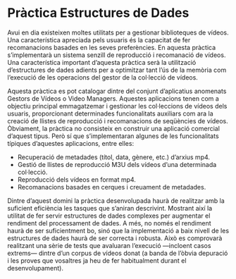 # Pràctica Estructures de Dades

Avui en dia existeixen moltes utilitats per a gestionar biblioteques de vídeos. Una característica apreciada pels usuaris és la capacitat de fer recomanacions basades en les seves preferències.
En aquesta pràctica s’implementarà un sistema senzill de reproducció i recomanació de vídeos.
Una característica important d’aquesta pràctica serà la utilització d’estructures de dades adients per a optimitzar tant l’ús de la memòria com l’execució de les operacions del gestor de la col·lecció de vídeos.

Aquesta pràctica es pot catalogar dintre del conjunt d’aplicatius anomenats Gestors de Vídeos o Video Managers. Aquestes aplicacions tenen com a objectiu principal emmagatzemar i gestionar les col·leccions de vídeos dels usuaris, proporcionant determinades funcionalitats auxiliars com ara la creació de llistes de reproducció i recomanacions de seqüències de vídeos. Òbviament, la pràctica no consisteix en construir una aplicació comercial d’aquest tipus. Però sí que s’implementaran algunes de les funcionalitats típiques d’aquestes aplicacions, entre elles:
- Recuperació de metadades (títol, data, gènere, etc.) d’arxius mp4.
- Gestió de llistes de reproducció M3U dels vídeos d’una determinada col·lecció.
- Reproducció dels vídeos en format mp4.
- Recomanacions basades en cerques i creuament de metadades.

Dintre d’aquest domini la pràctica desenvolupada haurà de realitzar amb la suficient eficiència les tasques que s’aniran descrivint. Mostrant així la utilitat de fer servir estructures de dades complexes per augmentar el rendiment del processament de dades. A més, no només el rendiment haurà de ser suficientment bo, sinó que la implementació a baix nivell de les estructures de dades haurà de ser correcta i robusta. Això es comprovarà realitzant una sèrie de tests que avaluaran l’execució —incloent casos extrems— dintre d’un corpus de vídeos donat (a banda de l’òbvia depuració i les proves que vosaltres ja heu de fer habitualment durant el desenvolupament).
